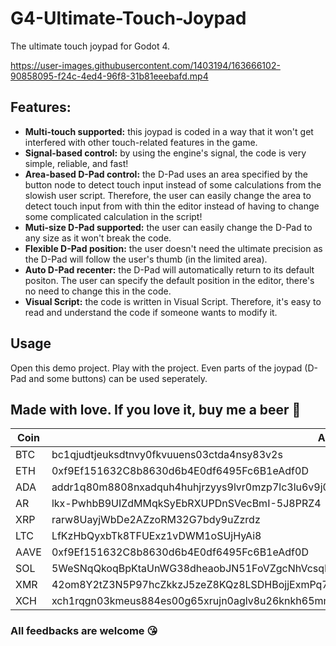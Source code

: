 # G4-Ultimate-Touch-Joypad
 The ultimate touch joypad for Godot 4.

https://user-images.githubusercontent.com/1403194/163666102-90858095-f24c-4ed4-96f8-31b81eeebafd.mp4

## Features:
- **Multi-touch supported:** this joypad is coded in a way that it won't get interfered with other touch-related features in the game.
- **Signal-based control:** by using the engine's signal, the code is very simple, reliable, and fast!
- **Area-based D-Pad control:** the D-Pad uses an area specified by the button node to detect touch input instead of some calculations from the slowish user script. Therefore, the user can easily change the area to detect touch input from with thin the editor instead of having to change some complicated calculation in the script!
- **Muti-size D-Pad supported:** the user can easily change the D-Pad to any size as it won't break the code.
- **Flexible D-Pad position:** the user doesn't need the ultimate precision as the D-Pad will follow the user's thumb (in the limited area).
- **Auto D-Pad recenter:** the D-Pad will automatically return to its default positon. The user can specify the default position in the editor, there's no need to change this in the code.
- **Visual Script:** the code is written in Visual Script. Therefore, it's easy to read and understand the code if someone wants to modify it.

## Usage
Open this demo project. Play with the project. Even parts of the joypad (D-Pad and some buttons) can be used seperately.

## Made with love. If you love it, buy me a beer 🍺

| Coin  | Address |
| ------------- | ------------- |
| BTC  | bc1qjudtjeuksdtnvy0fkvuuens03ctda4nsy83v2s  |
| ETH  | 0xf9Ef151632C8b8630d6b4E0df6495Fc6B1eAdf0D  |
| ADA  | addr1q80m8808nxadquh4huhjrzyys9lvr0mzp7lc3lu6v9j0hvklkww70xd66pe0t0e0yxygfqt7cxlkyral3rle5ctylweqnvau8k  |
| AR  | lkx-PwhbB9UIZdMMqkSyEbRXUPDnSVecBmI-5J8PRZ4  |
| XRP  | rarw8UayjWbDe2AZzoRM32G7bdy9uZzrdz  |
| LTC  | LfKzHbQyxbTk8TFUExz1vDWM1oSUjHyAi8  |
| AAVE  | 0xf9Ef151632C8b8630d6b4E0df6495Fc6B1eAdf0D  |
| SOL  | 5WeSNqQkoqBpKtaUnWG38dheaobJN51FoVZgcNhVcsqD  |
| XMR  | 42om8Y2tZ3N5P97hcZkkzJ5zeZ8KQz8LSDHBojjExmPq7RD5F5MrSuVFtGmoYikZvqQJ2bbqDDjQw4QCtftbTiXiLaqaMMj  |
| XCH  | xch1rqgn03kmeus884es00g65xrujn0aglv8u26knkh65mmymed2p0gqtrfmsg  |

### All feedbacks are welcome 😘
